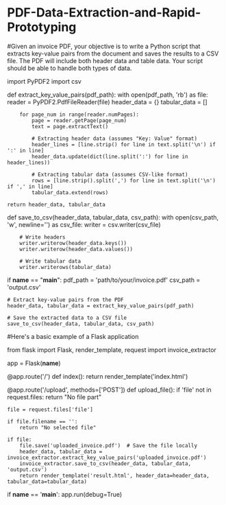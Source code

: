 # PDF-Data-Extraction-and-Rapid-Prototyping
#Given an invoice PDF, your objective is to write a Python script that extracts key-value pairs from the document and saves the results to a CSV file. The PDF will include both header data and table data. Your script should be able to handle both types of data.


import PyPDF2
import csv

def extract_key_value_pairs(pdf_path):
    with open(pdf_path, 'rb') as file:
        reader = PyPDF2.PdfFileReader(file)
        header_data = {}
        tabular_data = []

        for page_num in range(reader.numPages):
            page = reader.getPage(page_num)
            text = page.extractText()

            # Extracting header data (assumes "Key: Value" format)
            header_lines = [line.strip() for line in text.split('\n') if ':' in line]
            header_data.update(dict(line.split(':') for line in header_lines))

            # Extracting tabular data (assumes CSV-like format)
            rows = [line.strip().split(',') for line in text.split('\n') if ',' in line]
            tabular_data.extend(rows)

    return header_data, tabular_data

def save_to_csv(header_data, tabular_data, csv_path):
    with open(csv_path, 'w', newline='') as csv_file:
        writer = csv.writer(csv_file)
        
        # Write headers
        writer.writerow(header_data.keys())
        writer.writerow(header_data.values())

        # Write tabular data
        writer.writerows(tabular_data)

if __name__ == "__main__":
    pdf_path = 'path/to/your/invoice.pdf'
    csv_path = 'output.csv'

    # Extract key-value pairs from the PDF
    header_data, tabular_data = extract_key_value_pairs(pdf_path)

    # Save the extracted data to a CSV file
    save_to_csv(header_data, tabular_data, csv_path)

#Here's a basic example of a Flask application 

from flask import Flask, render_template, request
import invoice_extractor

app = Flask(__name__)

@app.route('/')
def index():
    return render_template('index.html')

@app.route('/upload', methods=['POST'])
def upload_file():
    if 'file' not in request.files:
        return "No file part"
    
    file = request.files['file']

    if file.filename == '':
        return "No selected file"

    if file:
        file.save('uploaded_invoice.pdf')  # Save the file locally
        header_data, tabular_data = invoice_extractor.extract_key_value_pairs('uploaded_invoice.pdf')
        invoice_extractor.save_to_csv(header_data, tabular_data, 'output.csv')
        return render_template('result.html', header_data=header_data, tabular_data=tabular_data)

if __name__ == '__main__':
    app.run(debug=True)

